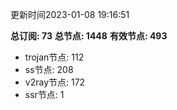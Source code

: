 更新时间2023-01-08 19:16:51

**总订阅: 73**
**总节点: 1448**
**有效节点: 493**
- trojan节点: 112
- ss节点: 208
- v2ray节点: 172
- ssr节点: 1
